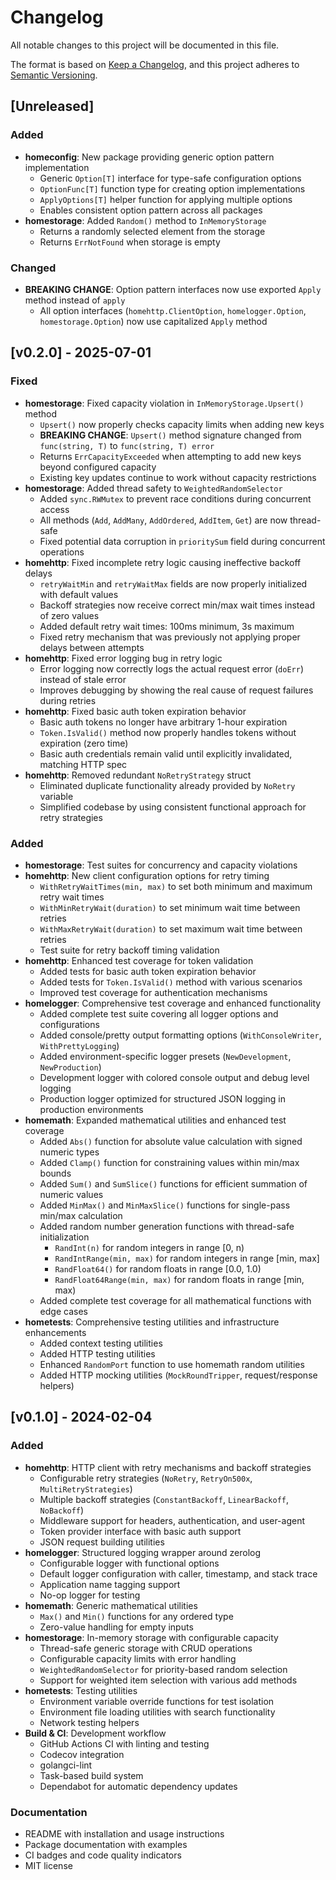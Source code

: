 # Changelog

All notable changes to this project will be documented in this file.

The format is based on [Keep a Changelog](https://keepachangelog.com/en/1.1.0/),
and this project adheres to [Semantic Versioning](https://semver.org/spec/v2.0.0.html).

## [Unreleased]

### Added
- **homeconfig**: New package providing generic option pattern implementation
  - Generic `Option[T]` interface for type-safe configuration options
  - `OptionFunc[T]` function type for creating option implementations
  - `ApplyOptions[T]` helper function for applying multiple options
  - Enables consistent option pattern across all packages
- **homestorage**: Added `Random()` method to `InMemoryStorage`
  - Returns a randomly selected element from the storage
  - Returns `ErrNotFound` when storage is empty

### Changed
- **BREAKING CHANGE**: Option pattern interfaces now use exported `Apply` method instead of `apply`
  - All option interfaces (`homehttp.ClientOption`, `homelogger.Option`, `homestorage.Option`) now use capitalized `Apply` method

## [v0.2.0] - 2025-07-01

### Fixed
- **homestorage**: Fixed capacity violation in `InMemoryStorage.Upsert()` method
  - `Upsert()` now properly checks capacity limits when adding new keys
  - **BREAKING CHANGE**: `Upsert()` method signature changed from `func(string, T)` to `func(string, T) error`
  - Returns `ErrCapacityExceeded` when attempting to add new keys beyond configured capacity
  - Existing key updates continue to work without capacity restrictions
- **homestorage**: Added thread safety to `WeightedRandomSelector`
  - Added `sync.RWMutex` to prevent race conditions during concurrent access
  - All methods (`Add`, `AddMany`, `AddOrdered`, `AddItem`, `Get`) are now thread-safe
  - Fixed potential data corruption in `prioritySum` field during concurrent operations
- **homehttp**: Fixed incomplete retry logic causing ineffective backoff delays
  - `retryWaitMin` and `retryWaitMax` fields are now properly initialized with default values
  - Backoff strategies now receive correct min/max wait times instead of zero values
  - Added default retry wait times: 100ms minimum, 3s maximum
  - Fixed retry mechanism that was previously not applying proper delays between attempts
- **homehttp**: Fixed error logging bug in retry logic
  - Error logging now correctly logs the actual request error (`doErr`) instead of stale error
  - Improves debugging by showing the real cause of request failures during retries
- **homehttp**: Fixed basic auth token expiration behavior
  - Basic auth tokens no longer have arbitrary 1-hour expiration
  - `Token.IsValid()` method now properly handles tokens without expiration (zero time)
  - Basic auth credentials remain valid until explicitly invalidated, matching HTTP spec
- **homehttp**: Removed redundant `NoRetryStrategy` struct
  - Eliminated duplicate functionality already provided by `NoRetry` variable
  - Simplified codebase by using consistent functional approach for retry strategies

### Added
- **homestorage**: Test suites for concurrency and capacity violations
- **homehttp**: New client configuration options for retry timing
  - `WithRetryWaitTimes(min, max)` to set both minimum and maximum retry wait times
  - `WithMinRetryWait(duration)` to set minimum wait time between retries
  - `WithMaxRetryWait(duration)` to set maximum wait time between retries
  - Test suite for retry backoff timing validation
- **homehttp**: Enhanced test coverage for token validation
  - Added tests for basic auth token expiration behavior
  - Added tests for `Token.IsValid()` method with various scenarios
  - Improved test coverage for authentication mechanisms
- **homelogger**: Comprehensive test coverage and enhanced functionality
  - Added complete test suite covering all logger options and configurations
  - Added console/pretty output formatting options (`WithConsoleWriter`, `WithPrettyLogging`)
  - Added environment-specific logger presets (`NewDevelopment`, `NewProduction`)
  - Development logger with colored console output and debug level logging
  - Production logger optimized for structured JSON logging in production environments
- **homemath**: Expanded mathematical utilities and enhanced test coverage
  - Added `Abs()` function for absolute value calculation with signed numeric types
  - Added `Clamp()` function for constraining values within min/max bounds
  - Added `Sum()` and `SumSlice()` functions for efficient summation of numeric values
  - Added `MinMax()` and `MinMaxSlice()` functions for single-pass min/max calculation
  - Added random number generation functions with thread-safe initialization
    - `RandInt(n)` for random integers in range [0, n)
    - `RandIntRange(min, max)` for random integers in range [min, max]
    - `RandFloat64()` for random floats in range [0.0, 1.0)
    - `RandFloat64Range(min, max)` for random floats in range [min, max)
  - Added complete test coverage for all mathematical functions with edge cases
- **hometests**: Comprehensive testing utilities and infrastructure enhancements
  - Added context testing utilities
  - Added HTTP testing utilities
  - Enhanced `RandomPort` function to use homemath random utilities
  - Added HTTP mocking utilities (`MockRoundTripper`, request/response helpers)

## [v0.1.0] - 2024-02-04

### Added
- **homehttp**: HTTP client with retry mechanisms and backoff strategies
  - Configurable retry strategies (`NoRetry`, `RetryOn500x`, `MultiRetryStrategies`)
  - Multiple backoff strategies (`ConstantBackoff`, `LinearBackoff`, `NoBackoff`)
  - Middleware support for headers, authentication, and user-agent
  - Token provider interface with basic auth support
  - JSON request building utilities
- **homelogger**: Structured logging wrapper around zerolog
  - Configurable logger with functional options
  - Default logger configuration with caller, timestamp, and stack trace
  - Application name tagging support
  - No-op logger for testing
- **homemath**: Generic mathematical utilities
  - `Max()` and `Min()` functions for any ordered type
  - Zero-value handling for empty inputs
- **homestorage**: In-memory storage with configurable capacity
  - Thread-safe generic storage with CRUD operations
  - Configurable capacity limits with error handling
  - `WeightedRandomSelector` for priority-based random selection
  - Support for weighted item selection with various add methods
- **hometests**: Testing utilities
  - Environment variable override functions for test isolation
  - Environment file loading utilities with search functionality
  - Network testing helpers
- **Build & CI**: Development workflow
  - GitHub Actions CI with linting and testing
  - Codecov integration
  - golangci-lint
  - Task-based build system 
  - Dependabot for automatic dependency updates

### Documentation
- README with installation and usage instructions
- Package documentation with examples
- CI badges and code quality indicators
- MIT license